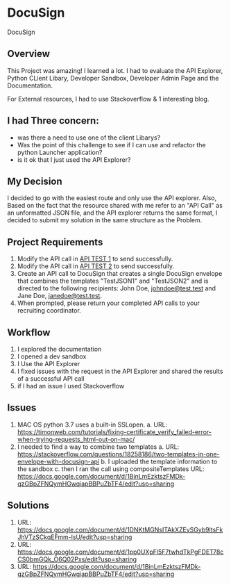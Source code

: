 # DocuSign
DocuSign

## Overview
This Project was amazing! I learned a lot. I had to evaluate the API Explorer, Python CLient Libary, Developer Sandbox, Developer Admin Page and the Documentation.

For External resources, I had to use Stackoverflow & 1 interesting blog.

## I had Three concern:
- was there a need to use one of the client Libarys?
- Was the point of this challenge to see if I can use and refactor the python Launcher application?
- is it ok that I just used the API Explorer?


## My Decision
I decided to go with the easiest route and only use the API explorer. Also, Based on the fact that the resource shared with me refer to an "API Call" as an unformatted JSON file, and the API explorer returns the same format, I decided to submit my solution in the same structure as the Problem.

## Project Requirements
1. Modify the API call in   [API TEST 1](https://github.com/DSTCSM/Technical-Assessment/blob/master/API%20Test%20) to send successfully.
2. Modify the API call in  [API TEST 2](https://github.com/DSTCSM/Technical-Assessment/blob/master/API%20Test%202) to send successfully.
3. Create an API call to DocuSign that creates a single DocuSign envelope that combines the templates "TestJSON1" and "TestJSON2" and is directed to the following recipients: John Doe, johndoe@test.test and Jane Doe, janedoe@test.test.
4. When prompted, please return your completed API calls to your recruiting coordinator.

## Workflow
1. I explored the documentation
2. I opened a dev sandbox
3. I Use the API Explorer
4. I fixed issues with the request in the API Explorer and shared the results of a successful API call
5. if I had an issue I used Stackoverflow

## Issues
1. MAC OS python 3.7 uses a built-in SSLopen.
   a. URL: https://timonweb.com/tutorials/fixing-certificate_verify_failed-error-when-trying-requests_html-out-on-mac/
2. I needed to find a way to combine two templates
   a. URL: https://stackoverflow.com/questions/18258186/two-templates-in-one-envelope-with-docusign-api
   b. I uploaded the template information to the sandbox
   c. then I ran the call using compositeTemplates
      URL: https://docs.google.com/document/d/1BinLmEzktszFMDk-qzGBpZFNQymHGwqiapBBPuZbTF4/edit?usp=sharing

## Solutions
1. URL: https://docs.google.com/document/d/1DNKtMGNsITAkXZEvSGyb9ltsFkJhVTzSCkqEFmm-lsU/edit?usp=sharing
2. URL: https://docs.google.com/document/d/1pp0UXpFl5F7twhdTkPgFDET78cCS0bmGQk_O6Q02Pxs/edit?usp=sharing
3. URL: https://docs.google.com/document/d/1BinLmEzktszFMDk-qzGBpZFNQymHGwqiapBBPuZbTF4/edit?usp=sharing
